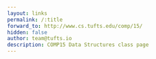 ```yaml
---
layout: links
permalink: /:title
forward_to: http://www.cs.tufts.edu/comp/15/
hidden: false
author: team@tufts.io
description: COMP15 Data Structures class page
---
```

